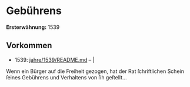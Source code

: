 # Gebührens

**Ersterwähnung:** 1539

## Vorkommen
- 1539: [jahre/1539/README.md](../jahre/1539/README.md) – |

Wenn ein Bürger auf die Freiheit gezogen, hat der
Rat ſchriftlichen Schein ſeines Gebührens und Verhaltens
von ſih geſtellt...
